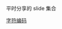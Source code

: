 平时分享的 slide 集合

[字符编码](https://github.com/acmerfight/insight_python/blob/master/ReferenceAndObject.m://github.com/acmerfight/slide/blob/master/%E5%AD%97%E7%AC%A6%E7%BC%96%E7%A0%81.key)
